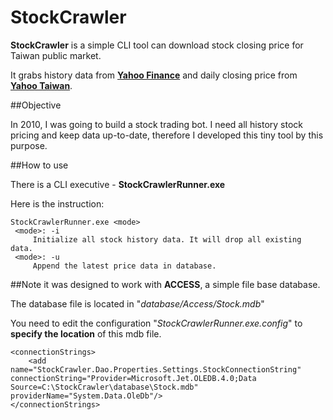 # StockCrawler

**StockCrawler** is a simple CLI tool can download stock closing price for Taiwan public market.

It grabs history data from **[Yahoo Finance](http://finance.yahoo.com)** and daily closing price from **[Yahoo Taiwan](http://tw.stock.yahoo.com)**.

##Objective

In 2010, I was going to build a stock trading bot. I need all history stock pricing and keep data up-to-date, therefore I developed this tiny tool by this purpose.

##How to use

There is a CLI executive - **StockCrawlerRunner.exe**

Here is the instruction:

```
StockCrawlerRunner.exe <mode>
 <mode>: -i
     Initialize all stock history data. It will drop all existing data.
 <mode>: -u
     Append the latest price data in database.
```

##Note
it was designed to work with **ACCESS**, a simple file base database.

The database file is located in "*database/Access/Stock.mdb*"

You need to edit the configuration "*StockCrawlerRunner.exe.config*" to **specify the location** of this mdb file.

```
<connectionStrings>
    <add name="StockCrawler.Dao.Properties.Settings.StockConnectionString" connectionString="Provider=Microsoft.Jet.OLEDB.4.0;Data Source=C:\StockCrawler\database\Stock.mdb" providerName="System.Data.OleDb"/>
</connectionStrings>
```